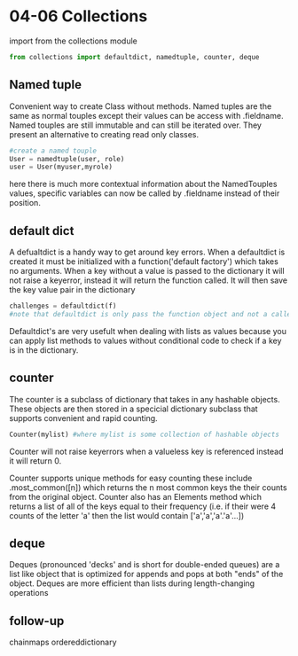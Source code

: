 # 04-06 Collections

import from the collections module

``` python
from collections import defaultdict, namedtuple, counter, deque
```

## Named tuple
Convenient way to create Class without methods. Named tuples are the same as normal touples except their values can be access with .fieldname. Named touples are still immutable and can still be iterated over. They present an alternative to creating read only classes.

```python
#create a named touple
User = namedtuple(user, role)
user = User(myuser,myrole)
```

here there is much more contextual information about the NamedTouples values, specific variables can now be called by .fieldname instead of their position.

## default dict
A defualtdict is a handy way to get around key errors. When a defaultdict is created it must be initialized with a function('default factory') which takes no arguments. When a key without a value is passed to the dictionary it will not raise a keyerror, instead it will return the function called. It will then save the key value pair in the dictionary

```python
challenges = defaultdict(f)
#note that defaultdict is only pass the function object and not a called function
```
Defaultdict's are very usefult when dealing with lists as values because you can apply list methods to values without conditional code to check if a key is in the dictionary.

## counter
The counter is a subclass of dictionary that takes in any hashable objects. These objects are then stored in a specicial dictionary subclass that supports convenient and rapid counting.

```python
Counter(mylist) #where mylist is some collection of hashable objects
```

Counter will not raise keyerrors when a valueless key is referenced instead it will return 0.

Counter supports unique methods for easy counting these include .most_common([n]) which returns the n most common keys the their counts from the original object. Counter also has an Elements method which returns a list of all of the keys equal to their frequency (i.e. if their were 4 counts of the letter 'a' then the list would contain ['a','a','a'.'a'...])

## deque
Deques (pronounced 'decks' and is short for double-ended queues) are a list like object that is optimized for appends and pops at both "ends" of the object. Deques are more efficient than lists during length-changing operations



## follow-up
chainmaps
ordereddictionary
